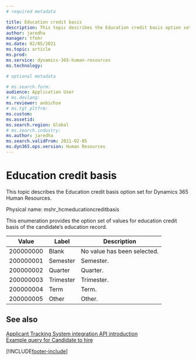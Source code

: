 ```yaml
---
# required metadata

title: Education credit basis
description: This topic describes the Education credit basis option set for Dynamics 365 Human Resources.
author: jaredha
manager: tfehr
ms.date: 02/05/2021
ms.topic: article
ms.prod: 
ms.service: dynamics-365-human-resources
ms.technology: 

# optional metadata

# ms.search.form: 
audience: Application User
# ms.devlang: 
ms.reviewer: anbichse
# ms.tgt_pltfrm: 
ms.custom: 
ms.assetid: 
ms.search.region: Global
# ms.search.industry: 
ms.author: jaredha
ms.search.validFrom: 2021-02-05
ms.dyn365.ops.version: Human Resources
---
```


# Education credit basis

This topic describes the Education credit basis option set for Dynamics 365 Human Resources.

Physical name: mshr_hcmeducationcreditbasis

This enumeration provides the option set of values for education credit basis of the candidate’s education record.

| Value | Label | Description |
| --- | --- | --- |
| 200000000 | Blank | No value has been selected. |
| 200000001 | Semester | Semester. |
| 200000002 | Quarter | Quarter. |
| 200000003 | Trimester | Trimester. |
| 200000004 | Term | Term. |
| 200000005 | Other | Other. |

## See also

[Applicant Tracking System integration API introduction](hr-admin-integration-ats-api-introduction.md)<br>
[Example query for Candidate to hire](hr-admin-integration-ats-api-candidate-to-hire-example-query.md)



[!INCLUDE[footer-include](../includes/footer-banner.md)]